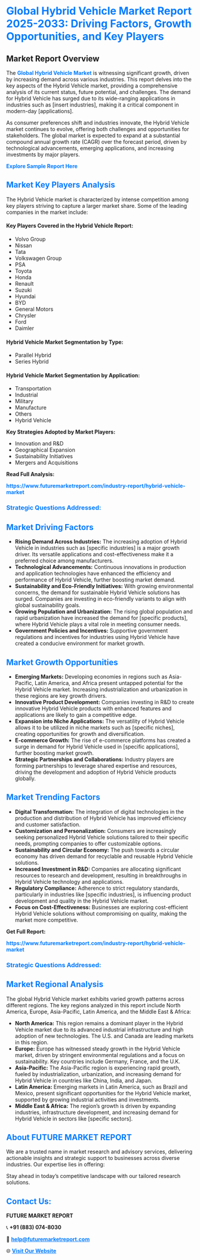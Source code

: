 <h1 style="color: #007BFF;">Global Hybrid Vehicle Market Report 2025-2033: Driving Factors, Growth Opportunities, and Key Players</h1>

<section id="overview">
<h2>Market Report Overview</h2>
<p>The <a href="https://www.futuremarketreport.com/industry-report/hybrid-vehicle-market" style="color: #007BFF; text-decoration: none;"><strong>Global Hybrid Vehicle Market</strong></a> is witnessing significant growth, driven by increasing demand across various industries. This report delves into the key aspects of the Hybrid Vehicle market, providing a comprehensive analysis of its current status, future potential, and challenges. The demand for Hybrid Vehicle has surged due to its wide-ranging applications in industries such as [insert industries], making it a critical component in modern-day [applications].</p>
<p>As consumer preferences shift and industries innovate, the Hybrid Vehicle market continues to evolve, offering both challenges and opportunities for stakeholders. The global market is expected to expand at a substantial compound annual growth rate (CAGR) over the forecast period, driven by technological advancements, emerging applications, and increasing investments by major players.</p>
</section>

<section id="overview">
<p><a href="https://www.futuremarketreport.com/request-sample/reportId=126533" style="color: #007BFF; text-decoration: none;"><strong>Explore Sample Report Here</strong></a></p>
</section>

<section id="key-players">
<h2 style="color: #007BFF;">Market Key Players Analysis</h2>
<p>The Hybrid Vehicle market is characterized by intense competition among key players striving to capture a larger market share. Some of the leading companies in the market include:</p>
<h4>Key Players Covered in the Hybrid Vehicle Report:</h4>
<ul><li>Volvo Group</li><li>Nissan</li><li>Tata</li><li>Volkswagen Group</li><li>PSA</li><li>Toyota</li><li>Honda</li><li>Renault</li><li>Suzuki</li><li>Hyundai</li><li>BYD</li><li>General Motors</li><li>Chrysler</li><li>Ford</li><li>Daimler</li></ul>
<h4>Hybrid Vehicle Market Segmentation by Type:</h4>
<ul><li>Parallel Hybrid</li><li>Series Hybrid</li></ul>

<h4>Hybrid Vehicle Market Segmentation by Application:</h4>
<ul><li>Transportation</li><li>Industrial</li><li>Military</li><li>Manufacture</li><li>Others</li><li>Hybrid Vehicle</li></ul>
<p><strong>Key Strategies Adopted by Market Players:</strong></p>
<ul>
<li>Innovation and R&D</li>
<li>Geographical Expansion</li>
<li>Sustainability Initiatives</li>
<li>Mergers and Acquisitions</li>
</ul>
</section>

<section>
<p><strong>Read Full Analysis: </strong></p><a href="https://www.futuremarketreport.com/industry-report/hybrid-vehicle-market" style="color: #007BFF; text-decoration: none;"><strong>https://www.futuremarketreport.com/industry-report/hybrid-vehicle-market</strong></a>
<h3 style="color: #007BFF;">Strategic Questions Addressed:</h3>
</section>

<section id="driving-factors">
<h2 style="color: #007BFF;">Market Driving Factors</h2>
<ul>
<li><strong>Rising Demand Across Industries:</strong> The increasing adoption of Hybrid Vehicle in industries such as [specific industries] is a major growth driver. Its versatile applications and cost-effectiveness make it a preferred choice among manufacturers.</li>
<li><strong>Technological Advancements:</strong> Continuous innovations in production and application technologies have enhanced the efficiency and performance of Hybrid Vehicle, further boosting market demand.</li>
<li><strong>Sustainability and Eco-Friendly Initiatives:</strong> With growing environmental concerns, the demand for sustainable Hybrid Vehicle solutions has surged. Companies are investing in eco-friendly variants to align with global sustainability goals.</li>
<li><strong>Growing Population and Urbanization:</strong> The rising global population and rapid urbanization have increased the demand for [specific products], where Hybrid Vehicle plays a vital role in meeting consumer needs.</li>
<li><strong>Government Policies and Incentives:</strong> Supportive government regulations and incentives for industries using Hybrid Vehicle have created a conducive environment for market growth.</li>
</ul>
</section>

<section id="growth-opportunities">
<h2 style="color: #007BFF;">Market Growth Opportunities</h2>
<ul>
<li><strong>Emerging Markets:</strong> Developing economies in regions such as Asia-Pacific, Latin America, and Africa present untapped potential for the Hybrid Vehicle market. Increasing industrialization and urbanization in these regions are key growth drivers.</li>
<li><strong>Innovative Product Development:</strong> Companies investing in R&D to create innovative Hybrid Vehicle products with enhanced features and applications are likely to gain a competitive edge.</li>
<li><strong>Expansion into Niche Applications:</strong> The versatility of Hybrid Vehicle allows it to be utilized in niche markets such as [specific niches], creating opportunities for growth and diversification.</li>
<li><strong>E-commerce Growth:</strong> The rise of e-commerce platforms has created a surge in demand for Hybrid Vehicle used in [specific applications], further boosting market growth.</li>
<li><strong>Strategic Partnerships and Collaborations:</strong> Industry players are forming partnerships to leverage shared expertise and resources, driving the development and adoption of Hybrid Vehicle products globally.</li>
</ul>
</section>

<section id="trending-factors">
<h2 style="color: #007BFF;">Market Trending Factors</h2>
<ul>
<li><strong>Digital Transformation:</strong> The integration of digital technologies in the production and distribution of Hybrid Vehicle has improved efficiency and customer satisfaction.</li>
<li><strong>Customization and Personalization:</strong> Consumers are increasingly seeking personalized Hybrid Vehicle solutions tailored to their specific needs, prompting companies to offer customizable options.</li>
<li><strong>Sustainability and Circular Economy:</strong> The push towards a circular economy has driven demand for recyclable and reusable Hybrid Vehicle solutions.</li>
<li><strong>Increased Investment in R&D:</strong> Companies are allocating significant resources to research and development, resulting in breakthroughs in Hybrid Vehicle technology and applications.</li>
<li><strong>Regulatory Compliance:</strong> Adherence to strict regulatory standards, particularly in industries like [specific industries], is influencing product development and quality in the Hybrid Vehicle market.</li>
<li><strong>Focus on Cost-Effectiveness:</strong> Businesses are exploring cost-efficient Hybrid Vehicle solutions without compromising on quality, making the market more competitive.</li>
</ul>
</section>

<section>
<p><strong>Get Full Report: </strong></p><a href="https://www.futuremarketreport.com/industry-report/hybrid-vehicle-market" style="color: #007BFF; text-decoration: none;"><strong>https://www.futuremarketreport.com/industry-report/hybrid-vehicle-market</strong></a>
<h3 style="color: #007BFF;">Strategic Questions Addressed:</h3>
</section>


<section id="regional-analysis">
<h2 style="color: #007BFF;">Market Regional Analysis</h2>
<p>The global Hybrid Vehicle market exhibits varied growth patterns across different regions. The key regions analyzed in this report include North America, Europe, Asia-Pacific, Latin America, and the Middle East & Africa:</p>
<ul>
<li><strong>North America:</strong> This region remains a dominant player in the Hybrid Vehicle market due to its advanced industrial infrastructure and high adoption of new technologies. The U.S. and Canada are leading markets in this region.</li>
<li><strong>Europe:</strong> Europe has witnessed steady growth in the Hybrid Vehicle market, driven by stringent environmental regulations and a focus on sustainability. Key countries include Germany, France, and the U.K.</li>
<li><strong>Asia-Pacific:</strong> The Asia-Pacific region is experiencing rapid growth, fueled by industrialization, urbanization, and increasing demand for Hybrid Vehicle in countries like China, India, and Japan.</li>
<li><strong>Latin America:</strong> Emerging markets in Latin America, such as Brazil and Mexico, present significant opportunities for the Hybrid Vehicle market, supported by growing industrial activities and investments.</li>
<li><strong>Middle East & Africa:</strong> The region’s growth is driven by expanding industries, infrastructure development, and increasing demand for Hybrid Vehicle in sectors like [specific sectors].</li>
</ul>
</section>

<footer>
<h2 style="color: #007BFF;">About FUTURE MARKET REPORT</h2>
<p>We are a trusted name in market research and advisory services, delivering actionable insights and strategic support to businesses across diverse industries. Our expertise lies in offering:</p>

<p>Stay ahead in today’s competitive landscape with our tailored research solutions.</p>

<h2 style="color: #007BFF;">Contact Us:</h2>
<p><strong>FUTURE MARKET REPORT</strong></p>
<p>📞 <strong>+91 (883) 074-8030</strong></p>
<p>📧 <strong><a href="mailto:help@futuremarketreport.com" style="color: #007BFF;">help@futuremarketreport.com</a></strong></p>
<p>🌐 <strong><a href="https://www.futuremarketreport.com/" style="color: #007BFF;">Visit Our Website</a></strong></p>
</footer>